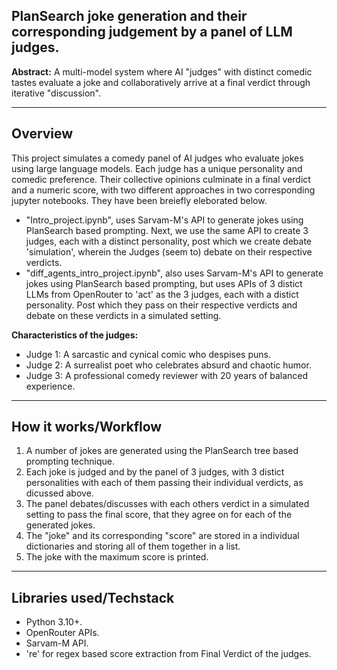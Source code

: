 ## PlanSearch joke generation and their corresponding judgement by a panel of LLM judges.

**Abstract:**
A multi-model system where AI "judges" with distinct comedic tastes evaluate a joke and collaboratively arrive at a final verdict through iterative "discussion".

---

## Overview

This project simulates a comedy panel of AI judges who evaluate jokes using large language models. Each judge has a unique personality and comedic preference. Their collective opinions culminate in a final verdict and a numeric score, with two different approaches in two corresponding jupyter notebooks. They have been breiefly eleborated below.
* "Intro_project.ipynb", uses Sarvam-M's API to generate jokes using PlanSearch based prompting. Next, we use the same API to create 3 judges, each with a distinct personality, post which we create debate 'simulation', wherein the Judges (seem to) debate on their respective verdicts.
* "diff_agents_intro_project.ipynb", also uses Sarvam-M's API to generate jokes using PlanSearch based prompting, but uses APIs of 3 distict LLMs from OpenRouter to 'act' as the 3 judges, each with a distict personality. Post which they pass on their respective verdicts and debate on these verdicts in a simulated setting.

**Characteristics of the judges:**
* Judge 1: A sarcastic and cynical comic who despises puns.
* Judge 2: A surrealist poet who celebrates absurd and chaotic humor.
* Judge 3: A professional comedy reviewer with 20 years of balanced experience.

---

## How it works/Workflow

1. A number of jokes are generated using the PlanSearch tree based prompting technique.
2. Each joke is judged and by the panel of 3 judges, with 3 distict personalities with each of them passing their individual verdicts, as dicussed above.
3. The panel debates/discusses with each others verdict in a simulated setting to pass the final score, that they agree on for each of the generated jokes.
4. The "joke" and its corresponding "score" are stored in a individual dictionaries and storing all of them together in a list.
5. The joke with the maximum score is printed.

---

## Libraries used/Techstack

* Python 3.10+.
* OpenRouter APIs.
* Sarvam-M API.
* 're' for regex based score extraction from Final Verdict of the judges.
